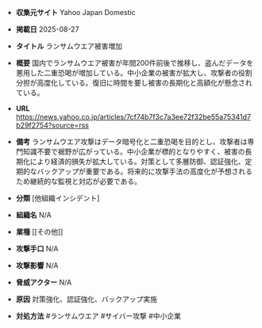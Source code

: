- **収集元サイト**
Yahoo Japan Domestic

- **掲載日**
2025-08-27

- **タイトル**
ランサムウエア被害増加

- **概要**
国内でランサムウエア被害が年間200件前後で推移し、盗んだデータを悪用した二重恐喝が増加している。中小企業の被害が拡大し、攻撃者の役割分担が高度化している。復旧に時間を要し被害の長期化と高額化が懸念されている。

- **URL**
https://news.yahoo.co.jp/articles/7cf74b7f3c7a3ee72f32be55a75341d7b29f2754?source=rss

- **備考**
ランサムウエア攻撃はデータ暗号化と二重恐喝を目的とし、攻撃者は専門知識不要で裾野が広がっている。中小企業が標的となりやすく、被害の長期化により経済的損失が拡大している。対策として多層防御、認証強化、定期的なバックアップが重要である。将来的に攻撃手法の高度化が予想されるため継続的な監視と対応が必要である。

- **分類**
[他組織インシデント]

- **組織名**
N/A

- **業種**
[[その他]]

- **攻撃手口**
N/A

- **攻撃影響**
N/A

- **脅威アクター**
N/A

- **原因**
対策強化、認証強化、バックアップ実施

- **対処方法**
#ランサムウエア #サイバー攻撃 #中小企業

